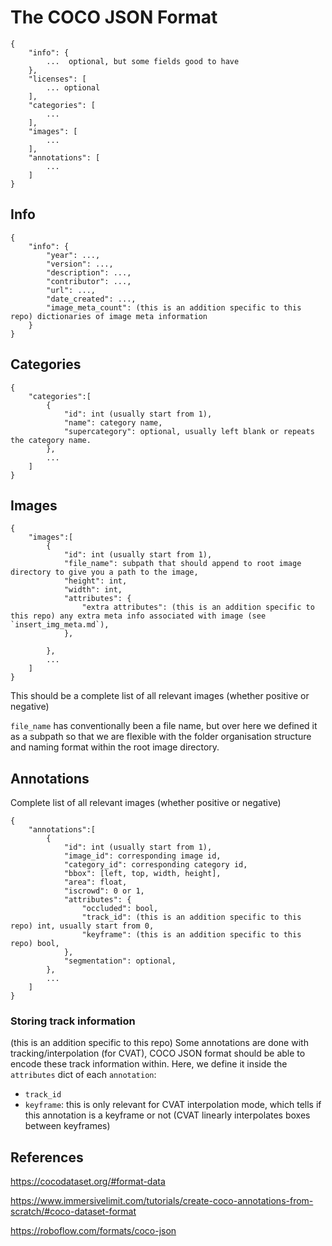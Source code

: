 # The COCO JSON Format

```
{
    "info": {
        ...  optional, but some fields good to have
    },
    "licenses": [
        ... optional
    ],
    "categories": [
        ...
    ],
    "images": [
        ...
    ],
    "annotations": [
        ...
    ]
}
```

## Info

```
{
    "info": {
        "year": ...,
        "version": ...,
        "description": ...,
        "contributor": ...,
        "url": ...,
        "date_created": ...,
        "image_meta_count": (this is an addition specific to this repo) dictionaries of image meta information  
    }
}
```

## Categories

```
{
    "categories":[
        {
            "id": int (usually start from 1),
            "name": category name,
            "supercategory": optional, usually left blank or repeats the category name.
        },
        ...
    ]
}
```

## Images

```
{
    "images":[
        {
            "id": int (usually start from 1),
            "file_name": subpath that should append to root image directory to give you a path to the image,
            "height": int,
            "width": int,
            "attributes": {
                "extra attributes": (this is an addition specific to this repo) any extra meta info associated with image (see `insert_img_meta.md`),
            },

        },
        ...
    ]
}
```

This should be a complete list of all relevant images (whether positive or negative)

`file_name` has conventionally been a file name, but over here we defined it as a subpath so that we are flexible with the folder organisation structure and naming format within the root image directory.  

## Annotations

Complete list of all relevant images (whether positive or negative)

```
{
    "annotations":[
        {
            "id": int (usually start from 1),
            "image_id": corresponding image id,
            "category_id": corresponding category id,
            "bbox": [left, top, width, height],
            "area": float,
            "iscrowd": 0 or 1,
            "attributes": {
                "occluded": bool,
                "track_id": (this is an addition specific to this repo) int, usually start from 0,
                "keyframe": (this is an addition specific to this repo) bool,
            },
            "segmentation": optional,
        },
        ...
    ]
}
```

### Storing track information

(this is an addition specific to this repo) Some annotations are done with tracking/interpolation (for CVAT), COCO JSON format should be able to encode these track information within. Here, we define it inside the `attributes` dict of each `annotation`:

- `track_id`
- `keyframe`: this is only relevant for CVAT interpolation mode, which tells if this annotation is a keyframe or not (CVAT linearly interpolates boxes between keyframes)

## References

https://cocodataset.org/#format-data

https://www.immersivelimit.com/tutorials/create-coco-annotations-from-scratch/#coco-dataset-format

https://roboflow.com/formats/coco-json
